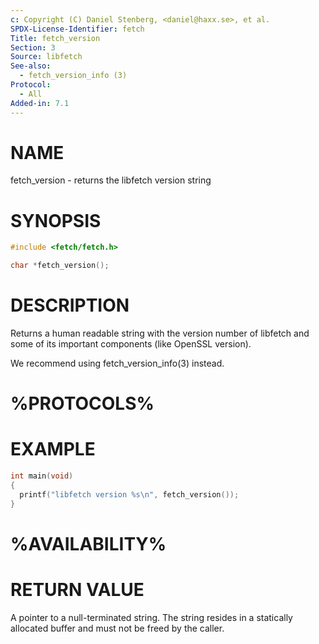 ```yaml
---
c: Copyright (C) Daniel Stenberg, <daniel@haxx.se>, et al.
SPDX-License-Identifier: fetch
Title: fetch_version
Section: 3
Source: libfetch
See-also:
  - fetch_version_info (3)
Protocol:
  - All
Added-in: 7.1
---
```


# NAME

fetch_version - returns the libfetch version string

# SYNOPSIS

~~~c
#include <fetch/fetch.h>

char *fetch_version();
~~~

# DESCRIPTION

Returns a human readable string with the version number of libfetch and some of
its important components (like OpenSSL version).

We recommend using fetch_version_info(3) instead.

# %PROTOCOLS%

# EXAMPLE

~~~c
int main(void)
{
  printf("libfetch version %s\n", fetch_version());
}
~~~

# %AVAILABILITY%

# RETURN VALUE

A pointer to a null-terminated string. The string resides in a statically
allocated buffer and must not be freed by the caller.
